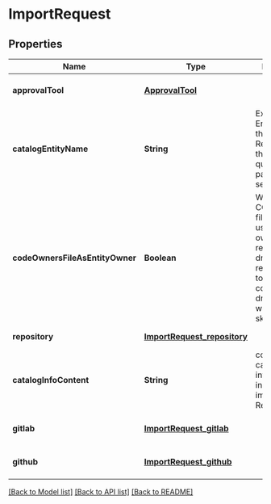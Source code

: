 # ImportRequest

## Properties

| Name                            | Type                                                        | Description                                                                                                                                                               | Notes                        |
| ------------------------------- | ----------------------------------------------------------- | ------------------------------------------------------------------------------------------------------------------------------------------------------------------------- | ---------------------------- |
| **approvalTool**                | [**ApprovalTool**](ApprovalTool.md)                         |                                                                                                                                                                           | [optional] [default to null] |
| **catalogEntityName**           | **String**                                                  | Expected Entity name in the catalog. Relevant only if the &#39;dryRun&#39; query parameter is set to &#39;true&#39;.                                                      | [optional] [default to null] |
| **codeOwnersFileAsEntityOwner** | **Boolean**                                                 | Whether the CODEOWNERS file will be used as entity owner. Only relevant for dry-run requests. If set to &#39;false&#39;, the corresponding dry-run check will be skipped. | [optional] [default to null] |
| **repository**                  | [**ImportRequest_repository**](ImportRequest_repository.md) |                                                                                                                                                                           | [default to null]            |
| **catalogInfoContent**          | **String**                                                  | content of the catalog-info.yaml to include in the import Pull Request.                                                                                                   | [optional] [default to null] |
| **gitlab**                      | [**ImportRequest_gitlab**](ImportRequest_gitlab.md)         |                                                                                                                                                                           | [optional] [default to null] |
| **github**                      | [**ImportRequest_github**](ImportRequest_github.md)         |                                                                                                                                                                           | [optional] [default to null] |

[[Back to Model list]](../README.md#documentation-for-models) [[Back to API list]](../README.md#documentation-for-api-endpoints) [[Back to README]](../README.md)

